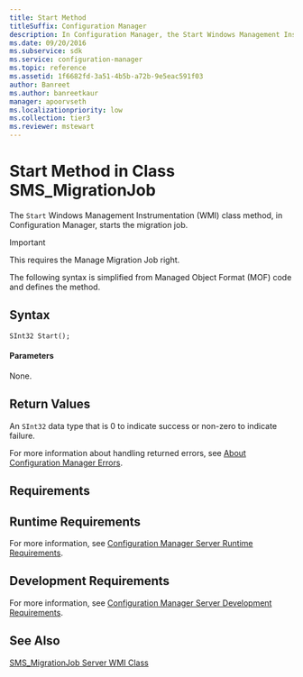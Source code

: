```yaml
---
title: Start Method
titleSuffix: Configuration Manager
description: In Configuration Manager, the Start Windows Management Instrumentation class method starts the migration job.
ms.date: 09/20/2016
ms.subservice: sdk
ms.service: configuration-manager
ms.topic: reference
ms.assetid: 1f6682fd-3a51-4b5b-a72b-9e5eac591f03
author: Banreet
ms.author: banreetkaur
manager: apoorvseth
ms.localizationpriority: low
ms.collection: tier3
ms.reviewer: mstewart
---
```

# Start Method in Class SMS_MigrationJob
The `Start` Windows Management Instrumentation (WMI) class method, in Configuration Manager, starts the migration job.

> [!IMPORTANT]
>  This requires the Manage Migration Job right.

 The following syntax is simplified from Managed Object Format (MOF) code and defines the method.

## Syntax

```
SInt32 Start();
```

#### Parameters
 None.

## Return Values
 An  `SInt32` data type that is 0 to indicate success or non-zero to indicate failure.

 For more information about handling returned errors, see [About Configuration Manager Errors](../../../../develop/core/understand/about-configuration-manager-errors.md).

## Requirements

## Runtime Requirements
 For more information, see [Configuration Manager Server Runtime Requirements](../../../../develop/core/reqs/server-runtime-requirements.md).

## Development Requirements
 For more information, see [Configuration Manager Server Development Requirements](../../../../develop/core/reqs/server-development-requirements.md).

## See Also
 [SMS_MigrationJob Server WMI Class](../../../../develop/reference/core/migration/sms_migrationjob-server-wmi-class.md)
